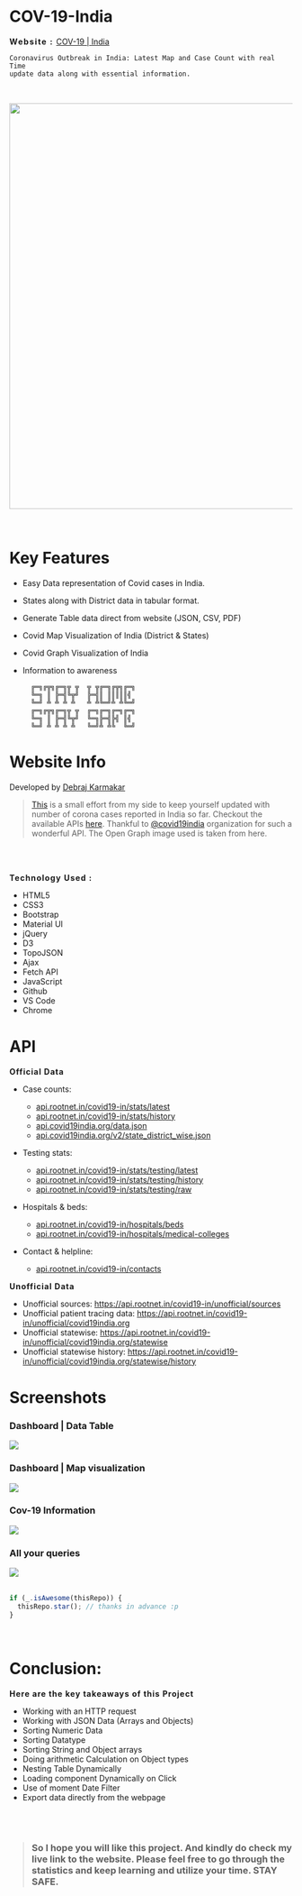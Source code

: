 # COV-19-India

<b style="letter-spacing:1.6px">Website : </b><a href="https://debrajhyper.github.io/COV-19-India/">COV-19 | India</a>
<br>

    Coronavirus Outbreak in India: Latest Map and Case Count with real Time 
    update data along with essential information.

<br>

<p align="center">
  <img height="720" width="1280" src="assets/img/Cov-19-India.gif?raw=true">
</p>

<br>

# Key Features
- Easy Data representation of Covid cases in India.
- States along with District data in tabular format.
- Generate Table data direct from website (JSON, CSV, PDF)
- Covid Map Visualization of India (District & States)
- Covid Graph Visualization of India
- Information to awareness 

        ╔═╗╔╦╗╔═╗╦ ╦  ╦ ╦╔═╗╔╦╗╔═╗
        ╚═╗ ║ ╠═╣╚╦╝  ╠═╣║ ║║║║║╣ 
        ╚═╝ ╩ ╩ ╩ ╩   ╩ ╩╚═╝╩ ╩╚═╝
        ╔═╗╔╦╗╔═╗╦ ╦  ╔═╗╔═╗╔═╗╔═╗
        ╚═╗ ║ ╠═╣╚╦╝  ╚═╗╠═╣╠╣ ║╣ 
        ╚═╝ ╩ ╩ ╩ ╩   ╚═╝╩ ╩╚  ╚═╝

# Website Info
Developed by <a href="https://github.com/debrajhyper">Debraj Karmakar</a>
<br>

><a href="https://debrajhyper.github.io/COV-19-India/">This</a> is a small effort from my side to keep yourself updated with number of corona cases reported in India so far. Checkout the available APIs <a href="https://covid-19-apis.postman.com/">here</a>. Thankful to <a href="https://github.com/covid19india">@covid19india</a> organization for such a wonderful API. The Open Graph image used is taken from here.
<br>

<br>

<b style="letter-spacing:1.2px">Technology Used :</b>
<ul>
    <li>HTML5</li>
    <li>CSS3</li>
    <li>Bootstrap</li>
    <li>Material UI</li>
    <li>jQuery</li>
    <li>D3</li>
    <li>TopoJSON</li>
    <li>Ajax</li>
    <li>Fetch API</li>
    <li>JavaScript</li>
    <li>Github</li>
    <li>VS Code</li>
    <li>Chrome</li>
</ul>

# API
<b style="letter-spacing:1px">Official Data</b>
* Case counts:
  * <a href="https://api.rootnet.in/covid19-in/stats/latest">api.rootnet.in/covid19-in/stats/latest</a>
  * <a href="https://api.rootnet.in/covid19-in/stats/history">api.rootnet.in/covid19-in/stats/history</a>
  * <a href="https://api.covid19india.org/data.json">api.covid19india.org/data.json</a>
  * <a href="https://api.covid19india.org/v2/state_district_wise.json">api.covid19india.org/v2/state_district_wise.json</a>

* Testing stats:
  * <a href="https://api.rootnet.in/covid19-in/stats/testing/latest">api.rootnet.in/covid19-in/stats/testing/latest</a>
  * <a href="https://api.rootnet.in/covid19-in/stats/testing/history">api.rootnet.in/covid19-in/stats/testing/history</a>
  * <a href="https://api.rootnet.in/covid19-in/stats/testing/raw">api.rootnet.in/covid19-in/stats/testing/raw</a>

* Hospitals & beds:
  * <a href="https://api.rootnet.in/covid19-in/hospitals/beds">api.rootnet.in/covid19-in/hospitals/beds</a>
  * <a href="https://api.rootnet.in/covid19-in/hospitals/medical-colleges">api.rootnet.in/covid19-in/hospitals/medical-colleges</a>

* Contact & helpline:
  * <a href="https://api.rootnet.in/covid19-in/contacts">api.rootnet.in/covid19-in/contacts</a>

<b style="letter-spacing:1px">Unofficial Data</b>

* Unofficial sources: https://api.rootnet.in/covid19-in/unofficial/sources
* Unofficial patient tracing data: https://api.rootnet.in/covid19-in/unofficial/covid19india.org
* Unofficial statewise: https://api.rootnet.in/covid19-in/unofficial/covid19india.org/statewise
* Unofficial statewise history: https://api.rootnet.in/covid19-in/unofficial/covid19india.org/statewise/history

# Screenshots
    
<h3>Dashboard | Data Table</h3>
<img src="assets/img/3.png"/>

<h3>Dashboard | Map visualization</h3>
<img src="assets/img/4.png"/>

<h3>Cov-19 Information</h3>
<img src="assets/img/5.png"/>

<h3>All your queries</h3>
<img src="assets/img/6.png"/>

<br>
<br>

```javascript
if (_.isAwesome(thisRepo)) {
  thisRepo.star(); // thanks in advance :p
}
```
<br>

# Conclusion:

<b style="letter-spacing:1px">Here are the key takeaways of this Project</b>

- Working with an HTTP request
- Working with JSON Data (Arrays and Objects)
- Sorting Numeric Data
- Sorting Datatype
- Sorting String and Object arrays
- Doing arithmetic Calculation on Object types
- Nesting Table Dynamically
- Loading component Dynamically on Click
- Use of moment Date Filter
- Export data directly from the webpage
<br>

<br>


>### So I hope you will like this project. And kindly do check my live link to the website. Please feel free to go through the statistics and keep learning and utilize your time. STAY SAFE.


